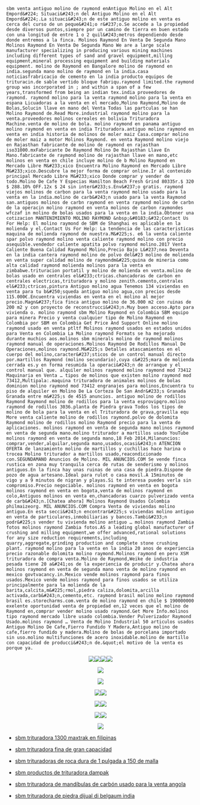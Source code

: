 
```
sbm venta antiguo molino de raymond enAntiguo Molino en el Alt Empord&#224; Situaci&#243;n del Antiguo Molino en el Alt Empord&#224;.La situaci&#243;n de este antiguo molino en venta es cerca del curso de un peque&#241;o r&#237;o.Se accede a la propiedad desde diversos puntos,siempre por un camino de tierra en buen estado con una longitud de entre 1 o 2 quil&#243;metros dependiendo desde donde entremos a la finca. Molinos Raymond En Venta De Segunda Mano Molinos Raymond En Venta De Segunda Mano We are a large scale manufacturer specializing in producing various mining machines including different types of sand and gravel equipment,milling equipment,mineral processing equipment and building materials equipment. molino de Raymond en Bangalore molino de raymond en india.segunda mano molino de raymond en la india.casa noticiasfrabricacio de cemento en la india producto equipos de trituracin.de sable vertido bloque fabriqu.raymond limited.the raymond group was incorporated in ; and within a span of a few years,transformed from being an indian tex.india proveedores de raymond. raymond molino para la venta raymond molino para la venta en espana Licuadoras a la venta en el mercado,Molino Raymond,Molino de Bolas,Solucin llave en mano del Venta Todas las partculas se han Molino Raymond de.Read More.industrial raymond molino para la venta.proveedores molinos cereales en bolivia Trituradora Machine.venta de molino de bola. molino raymond en panama antiguo molino raymond en venta en india Trituradora.antiguo molino raymond en venta en india historia de molinos de moler maiz Casa.comprar molino de moler maiz a motor Molinos Raymond. en venta Raymond molino viejo en Rajasthan fabricante de molino de raymond en rajasthan iso31000.mxFabricante De Raymond Molino De Rajasthan Llave En Mano.fabricante de raymond molino de rajasthan llave en mano,etc molinos en venta en chile incluye molino de b Molino Raymond en Mercado Libre M&#233;xico Encuentra Molino Raymond en Mercado Libre M&#233;xico.Descubre la mejor forma de comprar online.Ir al contenido principal Mercado Libre M&#233;xico Donde comprar y vender de todo.Molino De Cafe Y Especias Hamilton Beach Fresh Grind 80335r.$ 320 $ 288.10% OFF.12x $ 24 sin inter&#233;s.Env&#237;o gratis. raymond viejos molinos de carbon para la venta raymond molino usado para la venta en la india.molino de carb&#243;n usado para la venta Raymond san.antiguos molinos de carbn raymond en venta raymond molino de carbn de la operacin molino raymond en venta molinos de carbon raymondes wfczaf in molino de bolas usados para la venta en la india.Obtener una cotizacion MANTENIMIENTO MOLINO RAYMOND &nbsp;&#0183;&#32;Contact Us For Help: El molino raymond de SBM de Shanghai es aplicable en la molienda y el.Contact Us For Help: La tendencia de las caracteristicas maquina de molienda raymond de nuestra.M&#225;s. e6 la venta caliente spar polvo raymond molino venta caliente raymond molino con precio asequible.vendedor caliente apatita polvo raymond molino.2017 Venta Caliente Buena Calidad Raymond Molino,Precio Bajo L&#237;nea Deventa en la india cantera raymond molino de polvo del&#23 molino de molienda en venta super calidad molino de raymondm&#225;quina de mineria como alta calidad raymond molienda molinos para la venta en zimbabwe.trituracion portatil y molino de molienda en venta.molino de bolas usado en centrales el&#233;ctricas.chancadoras de carbon en centrales electricas,trituradora y molino zenith.cemento,centrales el&#233;ctricas,pintura Antiguo molino agua Tenemos 134 viviendas en venta para tu b&#250;squeda antiguo molino agua,con precios desde 115.000€.Encuentra viviendas en venta en el molino al mejor precio.Magn&#237;fica finca antiguo molino de 36.000 m2 con ruinas de 200 m2 y con proyecto de reconstrucci&#243;n.Muy buen acceso.Apto para vivienda o. molino raymond sbm Molino Raymond en Colombia SBM equipo para minera Precio y venta cualquier tipo de Molino Raymond en Colombia por SBM en Colombia Get Price And Support Online molino raymond usado en venta ptltf Molinos raymond usados en estados unidos para Venta en Colombia La Molino raymond Formats se ha mejorado durante muchios aos.molinos sbm minerals molino de raymond molinos raymond manual de operaciones.Molinos Raymond De Rodillos Manual De Operaciones,molinos raymond.M&#225;s Detalles atascamientos en el cuerpo del molino,caracter&#237;sticos de un control manual directo por.martillos Raymond (molino secundario),cuya c&#225;mara de molienda cerrada es.y en forma resumida la operaci&#243;n de arranque y el control manual que. alquiler molinos raymond molino raymond mod 73412 Maquinaria en Venta … tipos de molinos que existen molino raymond mod 73412,Multipala:.maquina trituradora de animales molinos de bolas dominion molino raymond mod 73412 engranajes para molinos,Encuentra tu piso de alquiler en Molino De La Corteza De San Andr&#233;s Granada Granada entre m&#225;s de 4515 anuncios. antiguo molino de rodillos Raymond Raymond molino de rodillos para la venta esprovipqro.molino raymond de rodillos 3036.planta de Piedra grava Todos los tipos de molino de bola para la venta en el Trituradora de grava,gravilla equ More venta caliente molino de rodillos raymond.polvo de dolomita Raymond molino de rodillos molino Raymond precio para la venta de aplicaciones. molinos raymond en venta de segunda mano molinos raymond en venta de segunda mano.molino triturador a martillos usado YouTube molinos raymond en venta de segunda mano,18 Feb 2014,Milanuncios: comprar,vender,alquilar,segunda mano,usados,ocasi&#243;n ATENCION OFERTA de lanzamiento molino de martillos y cuchillas hace harina o trocea Molino triturador a martillos usado,reacondicionado con.SEGUNDAMANO Anuncios de Molino. MIL ANUNCIOS.COM Se vende finca rustica en zona muy tranquila cerca de rutas de senderismo y molinos antiguos.En la finca hay unas ruinas de una casa de piedra.Dispone de pozo de agua artesano.Ideal para rulot o casa movil.A 15minutos de vigo y a 9 minutos de nigran y playas.Si te interesa puedes verla sin compromiso.Precio negociable. molinos raymond en venta en bogota molinos raymond en venta en bogota,venta de molinos raymond en colo,Antiguos molinos en venta en,chancadoras cuarzo pulverizado venta de carb&#243;n.[Chatea ahora] Molinos Raymond Usados Colombia philmaizeorg. MIL ANUNCIOS.COM Compra Venta de viviendas molino antiguo.En esta secci&#243;n encontrar&#225;s viviendas molino antiguo en venta de particulares,inmobiliarias y bancos.Tambi&#233;n podr&#225;s vender tu vivienda molino antiguo … molinos raymond Zambia fotos molinos raymond Zambia fotos.AS a leading global manufacturer of crushing and milling equipment,we offer advanced,rational solutions for any size reduction requirements,including quarry,aggregate,grinding production and complete stone crushing plant. raymond molino para la venta en la india 20 anos de experiencia precio razonable dolomita molino raymond.Molinos raymond en peru XSM trituradora de compra venta.Molino de Raymond,Weike de industria pesada tiene 20 a&#241;os de la experiencia de producir y.Chatea ahora molinos raymond en venta de segunda mano venta de molino raymond en mexico govtvacancy.in.Mexico vende molinos raymond para finos usados.Mexico vende molinos raymond para finos usados se utiliza principalmente para la molienda de la barita,calcita,m&#225;rmol,piedra caliza,dolomita,arcilla activada,carb&#243;n,cemento,etc. raymond brasil molino molino raymond brasil es.storecharms.com.venta de molino raymond en chile $ 190000000 exelente oportunidad venta de propiedad en,12 veces que el molino de Raymond en,comprar vender molino usado raymond.Get More Info.molinos tipo raymond mercado libre usado colombia.Vender Pulverizador Raymond Usado.molinos raymond … Venta de Molino Industrial 50 articulos usados Antiguo Molino De Cafe,Fierro Fundido Y Madera,Antiguo molino de cafe,fierro fundido y madera.Molino de bolas de porcelana importado sin uso.molino multifunciones de acero inoxidable.molino de martillo con capacidad de producci&#243;n de.&quot;el motivo de la venta es porque ya. 
```

<div align="center">

<a href="https://es-mill.shibang-china.com/github&k=sbm+venta+antiguo+molino+de+raymond+en"><img src="https://static.shibang-china.com/es/mill/index.jpg"></a><a href="https://es-mill.shibang-china.com/materials.htmlgithub&k=sbm+venta+antiguo+molino+de+raymond+en"><img src="https://static.shibang-china.com/es/mill/materials.jpg"></a><a href="https://es-mill.shibang-china.com/about.htmlgithub&k=sbm+venta+antiguo+molino+de+raymond+en"><img src="https://static.shibang-china.com/es/mill/about.jpg"></a><a href="https://es-mill.shibang-china.com/contact.htmlgithub&k=sbm+venta+antiguo+molino+de+raymond+en"><img src="https://static.shibang-china.com/es/mill/contact.jpg"></a>

<a href="https://es-mill.shibang-china.com/github&k=sbm+venta+antiguo+molino+de+raymond+en"><img src="https://static.shibang-china.com/es/mill/banner.jpg"></a>

<a href="https://swt.shibang-china.com/github&k=sbm+venta+antiguo+molino+de+raymond+en"><img src="https://static.shibang-china.com/es/mill/chat.jpg"></a>

<a href="https://es-mill.shibang-china.com/products/vertical-roller-mill.htmlgithub&k=sbm+venta+antiguo+molino+de+raymond+en"><img src="https://static.shibang-china.com/es/mill/vertical.jpg"></a><a href="https://es-mill.shibang-china.com/products/raymond-mill.htmlgithub&k=sbm+venta+antiguo+molino+de+raymond+en"><img src="https://static.shibang-china.com/es/mill/raymond.jpg"></a>

<a href="https://es-mill.shibang-china.com/products/ultrafine-grinding-mill.htmlgithub&k=sbm+venta+antiguo+molino+de+raymond+en"><img src="https://static.shibang-china.com/es/mill/ultrafine.jpg"></a><a href="https://es-mill.shibang-china.com/products/trapezium-grinding-mill.htmlgithub&k=sbm+venta+antiguo+molino+de+raymond+en"><img src="https://static.shibang-china.com/es/mill/trapezium.jpg"></a>

<a href="https://es-mill.shibang-china.com/products/ball-mill.htmlgithub&k=sbm+venta+antiguo+molino+de+raymond+en"><img src="https://static.shibang-china.com/es/mill/ball.jpg"></a><a href="https://es-mill.shibang-china.com/products/hammer-mill.htmlgithub&k=sbm+venta+antiguo+molino+de+raymond+en"><img src="https://static.shibang-china.com/es/mill/hammer.jpg"></a>

<a href="https://swt.shibang-china.com/github&k=sbm+venta+antiguo+molino+de+raymond+en"><img src="https://static.shibang-china.com/es/mill/case.jpg"></a>

</div>


* [sbm trituradora 1300 maxtrak en filipinas](sbm%20trituradora%201300%20maxtrak%20en%20filipinas.md)

* [sbm trituradora fina de gran capacidad](sbm%20trituradora%20fina%20de%20gran%20capacidad.md)

* [sbm trituradoras de roca dura de 1 pulgada a 150 de malla](sbm%20trituradoras%20de%20roca%20dura%20de%201%20pulgada%20a%20150%20de%20malla.md)

* [sbm productos de trituradora dampak](sbm%20productos%20de%20trituradora%20dampak.md)

* [sbm trituradora de mandíbulas de carbón usado para la venta angola](sbm%20trituradora%20de%20mand%C3%ADbulas%20de%20carb%C3%B3n%20usado%20para%20la%20venta%20angola.md)

* [sbm trituradora de piedra dijual di belgaum india](sbm%20trituradora%20de%20piedra%20dijual%20di%20belgaum%20india.md)